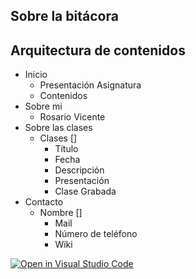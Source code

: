 ## Sobre la bitácora 

## Arquitectura de contenidos 
* Inicio 
    * Presentación Asignatura
    * Contenidos
* Sobre mi
    * Rosario Vicente
* Sobre las clases
    * Clases []
        * Título
        * Fecha
        * Descripción
        * Presentación
        * Clase Grabada
* Contacto
    * Nombre []
        * Mail
        * Número de teléfono
        * Wiki

[![Open in Visual Studio Code](https://classroom.github.com/assets/open-in-vscode-f059dc9a6f8d3a56e377f745f24479a46679e63a5d9fe6f495e02850cd0d8118.svg)](https://classroom.github.com/online_ide?assignment_repo_id=5470313&assignment_repo_type=AssignmentRepo)
